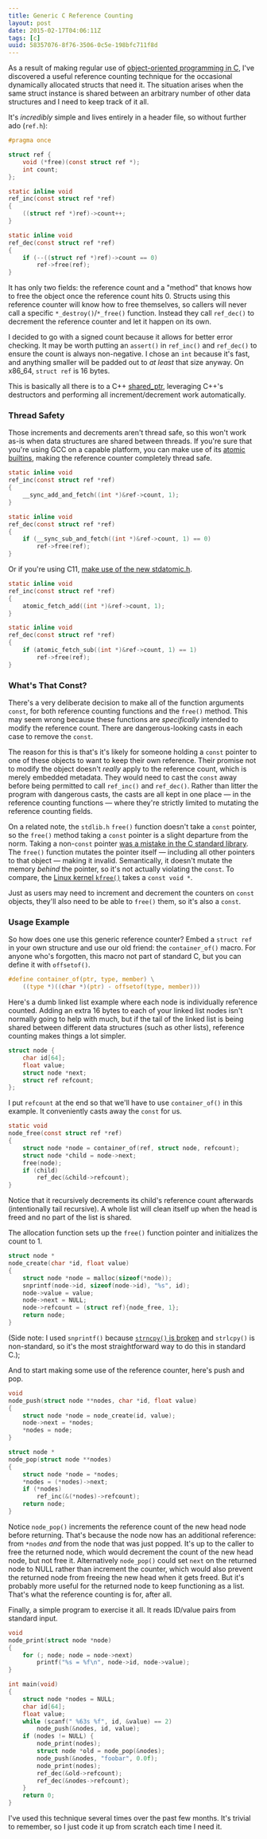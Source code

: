 ```yaml
---
title: Generic C Reference Counting
layout: post
date: 2015-02-17T04:06:11Z
tags: [c]
uuid: 58357076-8f76-3506-0c5e-198bfc711f8d
---
```


As a result of making regular use of [object-oriented programming in
C][oop], I've discovered a useful reference counting technique for the
occasional dynamically allocated structs that need it. The situation
arises when the same struct instance is shared between an arbitrary
number of other data structures and I need to keep track of it all.

It's *incredibly* simple and lives entirely in a header file, so
without further ado (`ref.h`):

~~~c
#pragma once

struct ref {
    void (*free)(const struct ref *);
    int count;
};

static inline void
ref_inc(const struct ref *ref)
{
    ((struct ref *)ref)->count++;
}

static inline void
ref_dec(const struct ref *ref)
{
    if (--((struct ref *)ref)->count == 0)
        ref->free(ref);
}
~~~

It has only two fields: the reference count and a "method" that knows
how to free the object once the reference count hits 0. Structs using
this reference counter will know how to free themselves, so callers
will never call a specific `*_destroy()`/`*_free()` function. Instead
they call `ref_dec()` to decrement the reference counter and let it
happen on its own.

I decided to go with a signed count because it allows for better error
checking. It may be worth putting an `assert()` in `ref_inc()` and
`ref_dec()` to ensure the count is always non-negative. I chose an
`int` because it's fast, and anything smaller will be padded out to
*at least* that size anyway. On x86_64, `struct ref` is 16 bytes.

This is basically all there is to a C++ [shared_ptr][shared_ptr],
leveraging C++'s destructors and performing all increment/decrement
work automatically.

### Thread Safety

Those increments and decrements aren't thread safe, so this won't work
as-is when data structures are shared between threads. If you're sure
that you're using GCC on a capable platform, you can make use of its
[atomic builtins][gcc], making the reference counter completely thread
safe.

~~~c
static inline void
ref_inc(const struct ref *ref)
{
    __sync_add_and_fetch((int *)&ref->count, 1);
}

static inline void
ref_dec(const struct ref *ref)
{
    if (__sync_sub_and_fetch((int *)&ref->count, 1) == 0)
        ref->free(ref);
}
~~~

Or if you're using C11, [make use of the new stdatomic.h][lf].

~~~c
static inline void
ref_inc(const struct ref *ref)
{
    atomic_fetch_add((int *)&ref->count, 1);
}

static inline void
ref_dec(const struct ref *ref)
{
    if (atomic_fetch_sub((int *)&ref->count, 1) == 1)
        ref->free(ref);
}
~~~

### What's That Const?

There's a very deliberate decision to make all of the function
arguments `const`, for both reference counting functions and the
`free()` method. This may seem wrong because these functions are
*specifically* intended to modify the reference count. There are
dangerous-looking casts in each case to remove the `const`.

The reason for this is that's it's likely for someone holding a
`const` pointer to one of these objects to want to keep their own
reference. Their promise not to modify the object doesn't *really*
apply to the reference count, which is merely embedded metadata. They
would need to cast the `const` away before being permitted to call
`ref_inc()` and `ref_dec()`. Rather than litter the program with
dangerous casts, the casts are all kept in one place — in the
reference counting functions — where they're strictly limited to
mutating the reference counting fields.

On a related note, the `stdlib.h` `free()` function doesn't take a
`const` pointer, so the `free()` method taking a `const` pointer is a
slight departure from the norm. Taking a non-`const` pointer [was a
mistake in the C standard library][const]. The `free()` function
mutates the pointer itself — including all other pointers to that
object — making it invalid. Semantically, it doesn't mutate the
memory *behind* the pointer, so it's not actually violating the
`const`. To compare, the [Linux kernel `kfree()`][kfree] takes a
`const void *`.

Just as users may need to increment and decrement the counters on
`const` objects, they'll also need to be able to `free()` them, so
it's also a `const`.

### Usage Example

So how does one use this generic reference counter? Embed a `struct
ref` in your own structure and use our old friend: the
`container_of()` macro. For anyone who's forgotten, this macro not
part of standard C, but you can define it with `offsetof()`.

~~~c
#define container_of(ptr, type, member) \
    ((type *)((char *)(ptr) - offsetof(type, member)))
~~~

Here's a dumb linked list example where each node is individually
reference counted. Adding an extra 16 bytes to each of your linked
list nodes isn't normally going to help with much, but if the tail of
the linked list is being shared between different data structures
(such as other lists), reference counting makes things a lot simpler.

~~~c
struct node {
    char id[64];
    float value;
    struct node *next;
    struct ref refcount;
};
~~~

I put `refcount` at the end so that we'll have to use `container_of()`
in this example. It conveniently casts away the `const` for us.

~~~c
static void
node_free(const struct ref *ref)
{
    struct node *node = container_of(ref, struct node, refcount);
    struct node *child = node->next;
    free(node);
    if (child)
        ref_dec(&child->refcount);
}
~~~

Notice that it recursively decrements its child's reference count
afterwards (intentionally tail recursive). A whole list will clean
itself up when the head is freed and no part of the list is shared.

The allocation function sets up the `free()` function pointer and
initializes the count to 1.

~~~c
struct node *
node_create(char *id, float value)
{
    struct node *node = malloc(sizeof(*node));
    snprintf(node->id, sizeof(node->id), "%s", id);
    node->value = value;
    node->next = NULL;
    node->refcount = (struct ref){node_free, 1};
    return node;
}
~~~

(Side note: I used `snprintf()` because [`strncpy()` is
broken][strncpy] and `strlcpy()` is non-standard, so it's the most
straightforward way to do this in standard C.);

And to start making some use of the reference counter, here's push and
pop.

~~~c
void
node_push(struct node **nodes, char *id, float value)
{
    struct node *node = node_create(id, value);
    node->next = *nodes;
    *nodes = node;
}

struct node *
node_pop(struct node **nodes)
{
    struct node *node = *nodes;
    *nodes = (*nodes)->next;
    if (*nodes)
        ref_inc(&(*nodes)->refcount);
    return node;
}
~~~

Notice `node_pop()` increments the reference count of the new head
node before returning. That's because the node now has an additional
reference: from `*nodes` *and* from the node that was just popped.
It's up to the caller to free the returned node, which would decrement
the count of the new head node, but not free it. Alternatively
`node_pop()` could set `next` on the returned node to NULL rather than
increment the counter, which would also prevent the returned node from
freeing the new head when it gets freed. But it's probably more useful
for the returned node to keep functioning as a list. That's what the
reference counting is for, after all.

Finally, a simple program to exercise it all. It reads ID/value pairs
from standard input.

~~~c
void
node_print(struct node *node)
{
    for (; node; node = node->next)
        printf("%s = %f\n", node->id, node->value);
}

int main(void)
{
    struct node *nodes = NULL;
    char id[64];
    float value;
    while (scanf(" %63s %f", id, &value) == 2)
        node_push(&nodes, id, value);
    if (nodes != NULL) {
        node_print(nodes);
        struct node *old = node_pop(&nodes);
        node_push(&nodes, "foobar", 0.0f);
        node_print(nodes);
        ref_dec(&old->refcount);
        ref_dec(&nodes->refcount);
    }
    return 0;
}
~~~

I've used this technique several times over the past few months. It's
trivial to remember, so I just code it up from scratch each time I
need it.


[oop]: /blog/2014/10/21/
[gcc]: http://gcc.gnu.org/onlinedocs/gcc-4.1.2/gcc/Atomic-Builtins.html
[lf]: /blog/2014/09/02/
[const]: http://yarchive.net/comp/const.html
[kfree]: http://lxr.free-electrons.com/source/include/linux/slab.h#L144
[shared_ptr]: http://en.cppreference.com/w/cpp/memory/shared_ptr
[strncpy]: https://randomascii.wordpress.com/2013/04/03/stop-using-strncpy-already/
